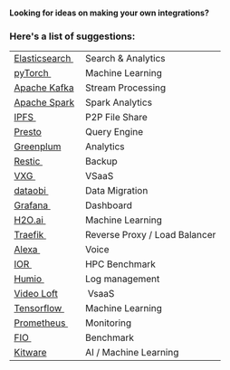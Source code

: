 #### Looking for ideas on making your own integrations?

### Here's a list of suggestions:

<table><tbody><tr><td><a href="https://www.elastic.co/elasticsearch/service">Elasticsearch&nbsp;</a></td><td>Search &amp; Analytics</td></tr><tr><td><a href="https://pytorch.org/">pyTorch&nbsp;</a></td><td>Machine Learning</td></tr><tr><td><a href="http://kafka.apache.org/">Apache Kafka</a>&nbsp;</td><td>Stream Processing</td></tr><tr><td><a href="https://spark.apache.org/">Apache Spark</a></td><td>Spark Analytics</td></tr><tr><td><a href="https://ipfs.io/">IPFS&nbsp;</a></td><td>P2P File Share</td></tr><tr><td><a href="https://prestodb.io/">Presto</a></td><td>Query Engine</td></tr><tr><td><a href="https://greenplum.org/">Greenplum</a></td><td>Analytics</td></tr><tr><td><a href="https://greenplum.org/">Restic&nbsp;</a></td><td>Backup</td></tr><tr><td><a href="https://www.videoexpertsgroup.com/">VXG&nbsp;</a></td><td>VSaaS</td></tr><tr><td><a href="https://datadobi.com/migrate/">dataobi&nbsp;</a></td><td>Data Migration</td></tr><tr><td><a href="https://grafana.com/">Grafana&nbsp;</a></td><td>Dashboard</td></tr><tr><td><a href="https://www.h2o.ai/">H2O.ai&nbsp;</a></td><td>Machine Learning</td></tr><tr><td><a href="https://traefik.io/traefik/">Traefik&nbsp;</a></td><td>Reverse Proxy / Load Balancer</td></tr><tr><td><a href="https://developer.amazon.com/en-US/alexa/devices/alexa-built-in">Alexa&nbsp;</a></td><td>Voice</td></tr><tr><td><a href="https://github.com/hpc/ior">IOR&nbsp;</a></td><td>HPC Benchmark</td></tr><tr><td><a href="https://www.humio.com/">Humio&nbsp;</a></td><td>Log management</td></tr><tr><td><a href="https://videoloft.com/">Video Loft</a></td><td>&nbsp;VsaaS</td></tr><tr><td><a href="https://www.tensorflow.org/">Tensorflow&nbsp;</a></td><td>Machine Learning</td></tr><tr><td><a href="https://prometheus.io/">Prometheus&nbsp;</a></td><td>Monitoring</td></tr><tr><td><a href="https://github.com/axboe/fio">FIO&nbsp;</a></td><td>Benchmark</td></tr><tr><td><a href="https://www.kitware.com/">Kitware</a></td><td>AI / Machine Learning</td></tr></tbody></table>
